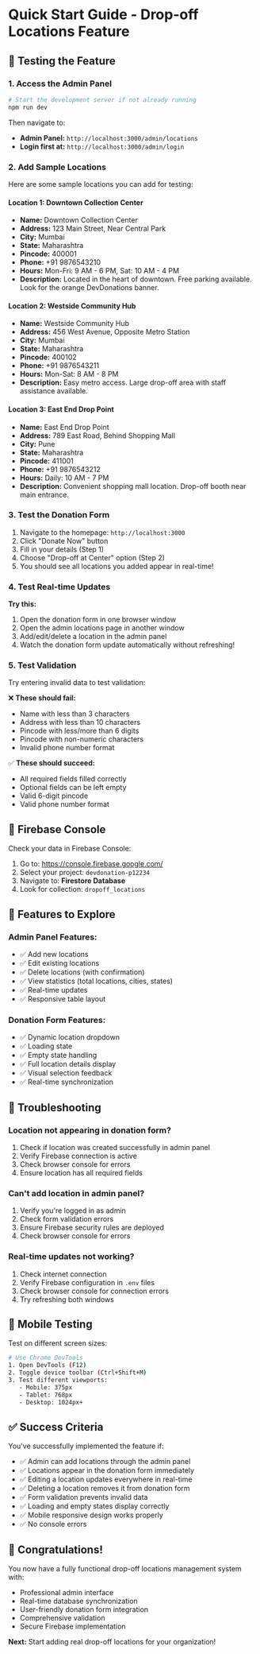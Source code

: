 # Quick Start Guide - Drop-off Locations Feature

## 🎯 Testing the Feature

### 1. **Access the Admin Panel**

```bash
# Start the development server if not already running
npm run dev
```

Then navigate to:
- **Admin Panel:** `http://localhost:3000/admin/locations`
- **Login first at:** `http://localhost:3000/admin/login`

### 2. **Add Sample Locations**

Here are some sample locations you can add for testing:

#### Location 1: Downtown Collection Center
- **Name:** Downtown Collection Center
- **Address:** 123 Main Street, Near Central Park
- **City:** Mumbai
- **State:** Maharashtra
- **Pincode:** 400001
- **Phone:** +91 9876543210
- **Hours:** Mon-Fri: 9 AM - 6 PM, Sat: 10 AM - 4 PM
- **Description:** Located in the heart of downtown. Free parking available. Look for the orange DevDonations banner.

#### Location 2: Westside Community Hub
- **Name:** Westside Community Hub
- **Address:** 456 West Avenue, Opposite Metro Station
- **City:** Mumbai
- **State:** Maharashtra
- **Pincode:** 400102
- **Phone:** +91 9876543211
- **Hours:** Mon-Sat: 8 AM - 8 PM
- **Description:** Easy metro access. Large drop-off area with staff assistance available.

#### Location 3: East End Drop Point
- **Name:** East End Drop Point
- **Address:** 789 East Road, Behind Shopping Mall
- **City:** Pune
- **State:** Maharashtra
- **Pincode:** 411001
- **Phone:** +91 9876543212
- **Hours:** Daily: 10 AM - 7 PM
- **Description:** Convenient shopping mall location. Drop-off booth near main entrance.

### 3. **Test the Donation Form**

1. Navigate to the homepage: `http://localhost:3000`
2. Click "Donate Now" button
3. Fill in your details (Step 1)
4. Choose "Drop-off at Center" option (Step 2)
5. You should see all locations you added appear in real-time!

### 4. **Test Real-time Updates**

**Try this:**
1. Open the donation form in one browser window
2. Open the admin locations page in another window
3. Add/edit/delete a location in the admin panel
4. Watch the donation form update automatically without refreshing!

### 5. **Test Validation**

Try entering invalid data to test validation:

❌ **These should fail:**
- Name with less than 3 characters
- Address with less than 10 characters
- Pincode with less/more than 6 digits
- Pincode with non-numeric characters
- Invalid phone number format

✅ **These should succeed:**
- All required fields filled correctly
- Optional fields can be left empty
- Valid 6-digit pincode
- Valid phone number format

## 🔧 Firebase Console

Check your data in Firebase Console:
1. Go to: https://console.firebase.google.com/
2. Select your project: `devdonation-p12234`
3. Navigate to: **Firestore Database**
4. Look for collection: `dropoff_locations`

## 🎨 Features to Explore

### Admin Panel Features:
- ✅ Add new locations
- ✅ Edit existing locations
- ✅ Delete locations (with confirmation)
- ✅ View statistics (total locations, cities, states)
- ✅ Real-time updates
- ✅ Responsive table layout

### Donation Form Features:
- ✅ Dynamic location dropdown
- ✅ Loading state
- ✅ Empty state handling
- ✅ Full location details display
- ✅ Visual selection feedback
- ✅ Real-time synchronization

## 🐛 Troubleshooting

### Location not appearing in donation form?
1. Check if location was created successfully in admin panel
2. Verify Firebase connection is active
3. Check browser console for errors
4. Ensure location has all required fields

### Can't add location in admin panel?
1. Verify you're logged in as admin
2. Check form validation errors
3. Ensure Firebase security rules are deployed
4. Check browser console for errors

### Real-time updates not working?
1. Check internet connection
2. Verify Firebase configuration in `.env` files
3. Check browser console for connection errors
4. Try refreshing both windows

## 📱 Mobile Testing

Test on different screen sizes:
```bash
# Use Chrome DevTools
1. Open DevTools (F12)
2. Toggle device toolbar (Ctrl+Shift+M)
3. Test different viewports:
   - Mobile: 375px
   - Tablet: 768px
   - Desktop: 1024px+
```

## ✅ Success Criteria

You've successfully implemented the feature if:

- ✅ Admin can add locations through the admin panel
- ✅ Locations appear in the donation form immediately
- ✅ Editing a location updates everywhere in real-time
- ✅ Deleting a location removes it from donation form
- ✅ Form validation prevents invalid data
- ✅ Loading and empty states display correctly
- ✅ Mobile responsive design works properly
- ✅ No console errors

## 🎉 Congratulations!

You now have a fully functional drop-off locations management system with:
- Professional admin interface
- Real-time database synchronization
- User-friendly donation form integration
- Comprehensive validation
- Secure Firebase implementation

**Next:** Start adding real drop-off locations for your organization!
